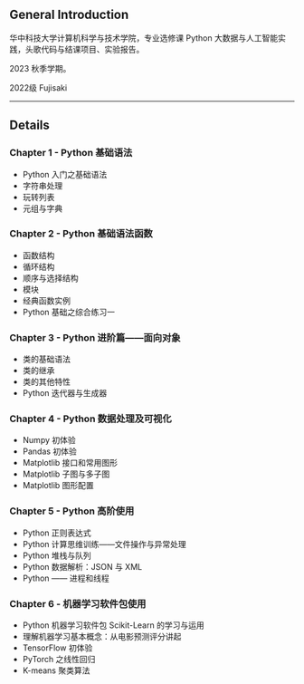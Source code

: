 ## General Introduction

华中科技大学计算机科学与技术学院，专业选修课 Python 大数据与人工智能实践，头歌代码与结课项目、实验报告。

2023 秋季学期。

2022级 Fujisaki

---

## Details

### Chapter 1 - Python 基础语法

- Python 入门之基础语法
- 字符串处理
- 玩转列表
- 元组与字典

### Chapter 2 - Python 基础语法函数

-  函数结构
- 循环结构
- 顺序与选择结构
- 模块
- 经典函数实例
- Python 基础之综合练习一

### Chapter 3 - Python 进阶篇——面向对象

- 类的基础语法
- 类的继承
- 类的其他特性
- Python 迭代器与生成器

### Chapter 4 - Python 数据处理及可视化

- Numpy 初体验
- Pandas 初体验
- Matplotlib 接口和常用图形
- Matplotlib 子图与多子图
- Matplotlib 图形配置

### Chapter 5 - Python 高阶使用

- Python 正则表达式
- Python 计算思维训练——文件操作与异常处理
- Python 堆栈与队列
- Python 数据解析：JSON 与 XML
- Python —— 进程和线程

### Chapter 6 - 机器学习软件包使用

- Python 机器学习软件包 Scikit-Learn 的学习与运用
- 理解机器学习基本概念：从电影预测评分讲起
- TensorFlow 初体验
- PyTorch 之线性回归
- K-means 聚类算法